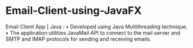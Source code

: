 # Email-Client-using-JavaFX
Email Client App | Java : • Developed using Java Multithreading technique. • The application utilities JavaMail API to connect to the mail server and SMTP and IMAP protocols for sending and receiving emails.
